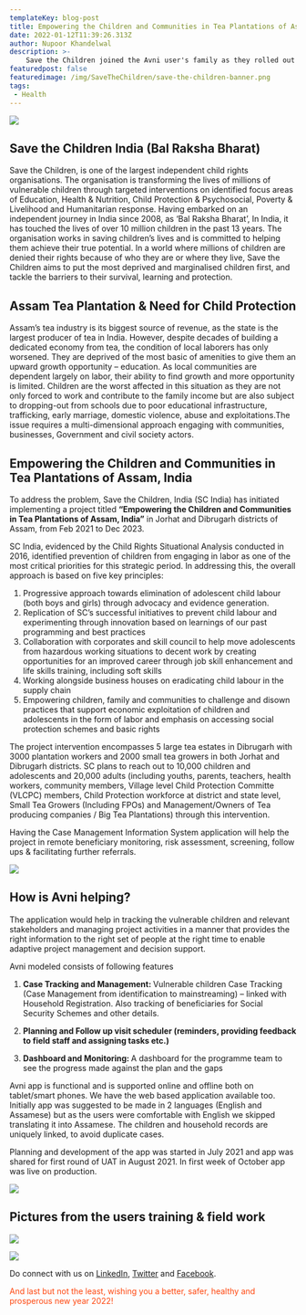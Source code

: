 ```yaml
---
templateKey: blog-post
title: Empowering the Children and Communities in Tea Plantations of Assam, India
date: 2022-01-12T11:39:26.313Z
author: Nupoor Khandelwal
description: >-
    Save the Children joined the Avni user's family as they rolled out the app in their Assam tea plantation project to protect children from labour, trafficking and other vulnerabilities. 
featuredpost: false
featuredimage: /img/SaveTheChildren/save-the-children-banner.png
tags:
 - Health
---
```


![](/img/SaveTheChildren/STCATP_banner.png)

Save the Children India (Bal Raksha Bharat)
------------------------------------------------------------
Save the Children, is one of the largest independent child rights organisations. The
organisation is transforming the lives of millions of vulnerable children through targeted
interventions on identified focus areas of Education, Health &amp; Nutrition, Child Protection &amp; Psychosocial, Poverty &amp; Livelihood and Humanitarian response. Having embarked on an
independent journey in India since 2008, as ‘Bal Raksha Bharat’, In India, it has touched the
lives of over 10 million children in the past 13 years. The organisation works in saving
children’s lives and is committed to helping them achieve their true potential. In a world
where millions of children are denied their rights because of who they are or where they live,
Save the Children aims to put the most deprived and marginalised children first, and tackle
the barriers to their survival, learning and protection.


Assam Tea Plantation & Need for Child Protection
------------------------------------------------------------
Assam’s tea industry is its biggest source of revenue, as the state is the largest producer of tea in India.
However, despite decades of building a dedicated economy from tea, the condition of local laborers has only worsened.
They are deprived of the most basic of amenities to give them an upward growth opportunity – education.
As local communities are dependent largely on labor, their ability to find growth and more opportunity is limited.
Children are the worst affected in this situation as they are not only forced to work and contribute to the family income
but are also subject to dropping-out from schools due to poor educational infrastructure, trafficking, early marriage, domestic violence, abuse and exploitations.The issue requires a multi-dimensional approach engaging with communities, businesses, Government and civil society actors.


Empowering the Children and Communities in Tea Plantations of Assam, India
------------------------------------------------------------

To address the problem, Save the Children, India (SC India) has initiated implementing a project titled <span style="font-weight:bold">“Empowering the Children and Communities in Tea Plantations of Assam, India”</span> in Jorhat and Dibrugarh districts of Assam, from Feb 2021 to Dec 2023.

SC India, evidenced by the Child Rights Situational Analysis conducted in 2016, identified prevention of children from engaging in labor as one of the most critical priorities for this strategic period.
In addressing this, the overall approach is based on five key principles:
1. Progressive approach towards elimination of adolescent child labour (both boys and girls) through advocacy and evidence generation.
2. Replication of SC’s successful initiatives to prevent child labour and experimenting through innovation based on learnings of our past programming and best practices 
3. Collaboration with corporates and skill council to help move adolescents from hazardous working situations to decent work by creating opportunities for an improved career through job skill enhancement and life skills training, including soft skills 
4. Working alongside business houses on eradicating child labour in the supply chain
5. Empowering children, family and communities to challenge and disown practices that support economic exploitation of children and adolescents in the form of labor and emphasis on accessing social protection schemes and basic rights

The project intervention encompasses 5 large tea estates in Dibrugarh with 3000 plantation workers and 2000 small tea growers in both Jorhat and Dibrugarh districts. SC plans to reach out to 10,000 children and adolescents and 20,000 adults (including youths, parents, teachers, health workers, community members, Village level Child Protection Committe (VLCPC) members, Child Protection workforce at district and state level, Small Tea Growers (Including FPOs) and Management/Owners of Tea producing companies / Big Tea Plantations) through this intervention.

Having the Case Management Information System application will help the project in remote beneficiary monitoring, risk assessment, screening, follow ups & facilitating further referrals.

![](/img/SaveTheChildren/framework.png)

How is Avni helping?
------------------------------------------------------------
The application would help in tracking the vulnerable children and relevant stakeholders and managing project activities in a manner that provides the right information to the right set of people at the right time to enable adaptive project management and decision support.

Avni modeled consists of following features

1. <span style="font-weight:bold"> Case Tracking and Management: </span> Vulnerable children Case Tracking (Case Management from identification to mainstreaming) – linked with Household Registration. Also tracking of beneficiaries for Social Security Schemes and other details.


2. <span style="font-weight:bold"> Planning and Follow up visit scheduler (reminders, providing feedback to field staff and assigning tasks etc.)</span>

3. <span style="font-weight:bold"> Dashboard and Monitoring: </span>  A dashboard for the programme team to see the progress made against the plan and the gaps


Avni app is functional and is supported online and offline both on tablet/smart phones. We have the web based application available too. Initially app was suggested to be made in 2 languages (English and Assamese) but as the users were comfortable with English we skipped translating it into Assamese. The children and household records are uniquely linked, to avoid duplicate cases.

Planning and development of the app was started in July 2021 and app was shared for first round of UAT in August 2021.
In first week of October app was live on production.


![](/img/SaveTheChildren/stcatpMindmap.png)

Pictures from the users training & field work 
------------------------------------------------------------
![](/img/SaveTheChildren/stc.jpg)

![](/img/SaveTheChildren/stcatpField.jpg)

Do connect with us on <a href="https://www.linkedin.com/company/samanvay-research-and-development-foundation" target="_blank" rel="noopener noreferrer">LinkedIn</a>, <a href="https://twitter.com/avniproject" target="_blank" rel="noopener noreferrer">Twitter</a> and <a href="https://www.facebook.com/avniproject" target="_blank" rel="noopener noreferrer">Facebook</a>.

<span style="color:#ff470f">And last but not the least, wishing you a better, safer, healthy and prosperous new year 2022!</span>

